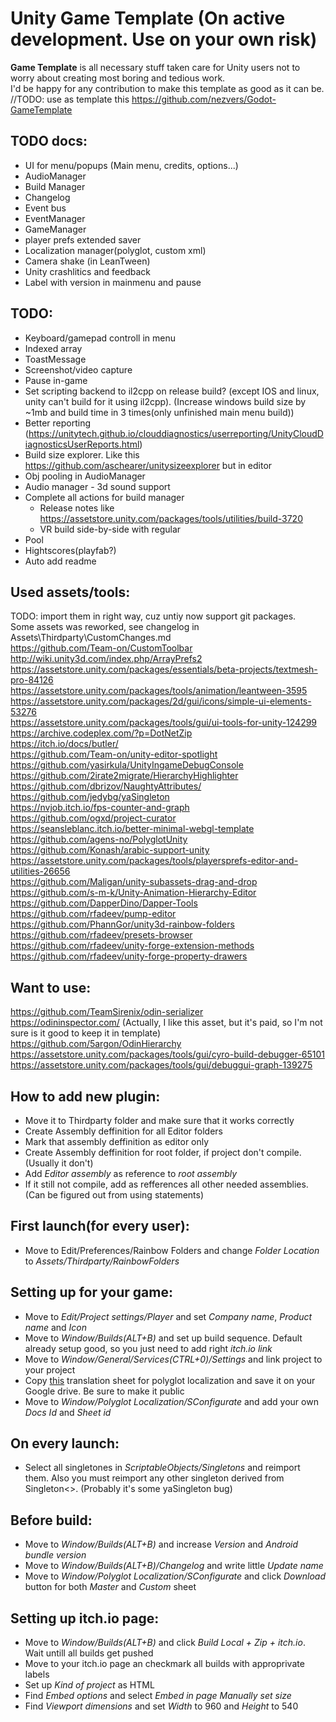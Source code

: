 # Unity Game Template (On active development. Use on your own risk)
**Game Template** is all necessary stuff taken care for Unity users not to worry about creating most boring and tedious work.  
I'd be happy for any contribution to make this template as good as it can be.  
//TODO: use as template this https://github.com/nezvers/Godot-GameTemplate

## TODO docs:
 * UI for menu/popups (Main menu, credits, options...)
 * AudioManager
 * Build Manager
 * Changelog
 * Event bus
 * EventManager
 * GameManager
 * player prefs extended saver
 * Localization manager(polyglot, custom xml)
 * Camera shake (in LeanTween)
 * Unity crashlitics and feedback
 * Label with version in mainmenu and pause  
   
## TODO:
 * Keyboard/gamepad controll in menu
 * Indexed array
 * ToastMessage
 * Screenshot/video capture
 * Pause in-game 
 * Set scripting backend to il2cpp on release build? (except IOS and linux, unity can't build for it using il2cpp). (Increase windows build size by ~1mb and build time in 3 times(only unfinished main menu build))
 * Better reporting (https://unitytech.github.io/clouddiagnostics/userreporting/UnityCloudDiagnosticsUserReports.html)
 * Build size explorer. Like this https://github.com/aschearer/unitysizeexplorer but in editor
 * Obj pooling in AudioManager
 * Audio manager - 3d sound support
 * Complete all actions for build manager
	* Release notes like https://assetstore.unity.com/packages/tools/utilities/build-3720
	* VR build side-by-side with regular
 * Pool
 * Hightscores(playfab?)
 * Auto add readme
 
 ## Used assets/tools:
 TODO: import them in right way, cuz untiy now support git packages.  
 Some assets was reworked, see changelog in Assets\Thirdparty\CustomChanges.md  
 https://github.com/Team-on/CustomToolbar  
 http://wiki.unity3d.com/index.php/ArrayPrefs2  
 https://assetstore.unity.com/packages/essentials/beta-projects/textmesh-pro-84126  
 https://assetstore.unity.com/packages/tools/animation/leantween-3595  
 https://assetstore.unity.com/packages/2d/gui/icons/simple-ui-elements-53276  
 https://assetstore.unity.com/packages/tools/gui/ui-tools-for-unity-124299  
 https://archive.codeplex.com/?p=DotNetZip  
 https://itch.io/docs/butler/  
 https://github.com/Team-on/unity-editor-spotlight  
 https://github.com/yasirkula/UnityIngameDebugConsole  
 https://github.com/2irate2migrate/HierarchyHighlighter  
 https://github.com/dbrizov/NaughtyAttributes/  
 https://github.com/jedybg/yaSingleton  
 https://nvjob.itch.io/fps-counter-and-graph  
 https://github.com/ogxd/project-curator  
 https://seansleblanc.itch.io/better-minimal-webgl-template  
 https://github.com/agens-no/PolyglotUnity  
 https://github.com/Konash/arabic-support-unity  
 https://assetstore.unity.com/packages/tools/playersprefs-editor-and-utilities-26656  
 https://github.com/Maligan/unity-subassets-drag-and-drop  
 https://github.com/s-m-k/Unity-Animation-Hierarchy-Editor  
 https://github.com/DapperDino/Dapper-Tools  
 https://github.com/rfadeev/pump-editor  
 https://github.com/PhannGor/unity3d-rainbow-folders  
 https://github.com/rfadeev/presets-browser  
 https://github.com/rfadeev/unity-forge-extension-methods  
 https://github.com/rfadeev/unity-forge-property-drawers  
 
 ## Want to use: 
 https://github.com/TeamSirenix/odin-serializer  
 https://odininspector.com/	(Actually, I like this asset, but it's paid, so I'm not sure is it good to keep it in template)  
 https://github.com/5argon/OdinHierarchy  
 https://assetstore.unity.com/packages/tools/gui/cyro-build-debugger-65101  
 https://assetstore.unity.com/packages/tools/gui/debuggui-graph-139275  
 
 ## How to add new plugin:
 * Move it to Thirdparty folder and make sure that it works correctly
 * Create Assembly deffinition for all Editor folders
  * Mark that assembly deffinition as editor only
  * Create Assembly deffinition for root folder, if project don't compile. (Usually it don't)
   * Add *Editor assembly* as reference to *root assembly* 
  * If it still not compile, add as refferences all other needed assemblies. (Can be figured out from using statements) 
   
## First launch(for every user):
 * Move to Edit/Preferences/Rainbow Folders and change *Folder Location* to *Assets/Thirdparty/RainbowFolders*
 
## Setting up for your game:
 * Move to *Edit/Project settings/Player* and set *Company name*, *Product name* and *Icon*
 * Move to *Window/Builds(ALT+B)* and set up build sequence. Default already setup good, so you just need to add right *itch.io link*
 * Move to *Window/General/Services(CTRL+0)/Settings* and link project to your project
 * Copy [this](https://docs.google.com/spreadsheets/d/13YCRi6fHNaS_DRApBelilgdM6O833hLiCy68F47KWIU/edit#gid=296134756) translation sheet for polyglot localization and save it on your Google drive. Be sure to make it public
 * Move to *Window/Polyglot Localization/SConfigurate* and add your own *Docs Id* and *Sheet id*
 
## On every launch:
 * Select all singletones in *ScriptableObjects/Singletons* and reimport them. Also you must reimport any other singleton derived from Singleton<>. (Probably it's some yaSingleton bug)
 
## Before build:
 * Move to *Window/Builds(ALT+B)* and increase *Version* and *Android bundle version*
 * Move to *Window/Builds(ALT+B)/Changelog* and write little *Update name*
 * Move to *Window/Polyglot Localization/SConfigurate* and click *Download* button for both *Master* and *Custom* sheet
 
## Setting up itch.io page:
 * Move to *Window/Builds(ALT+B)* and click *Build Local + Zip + itch.io*. Wait untill all builds get pushed
 * Move to your itch.io page an checkmark all builds with approprivate labels
 * Set up *Kind of project* as HTML
 * Find *Embed options* and select *Embed in page* *Manually set size*
 * Find *Viewport dimensions* and set *Width* to 960 and *Height* to 540
